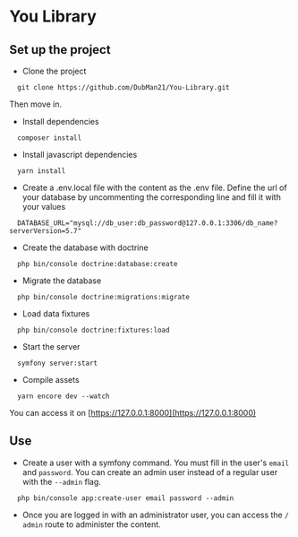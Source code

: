 # You Library

## Set up the project

* Clone the project

```
  git clone https://github.com/DubMan21/You-Library.git
```
Then move in.

* Install dependencies

```
  composer install
```

* Install javascript dependencies

```
  yarn install
```

* Create a .env.local file with the content as the .env file. Define the url of your database by uncommenting the corresponding line and fill it with your values 

```
  DATABASE_URL="mysql://db_user:db_password@127.0.0.1:3306/db_name?serverVersion=5.7"
```

* Create the database with doctrine
```
  php bin/console doctrine:database:create
```

* Migrate the database
```
  php bin/console doctrine:migrations:migrate
```

* Load data fixtures
```
  php bin/console doctrine:fixtures:load
```

* Start the server
```
  symfony server:start
```

* Compile assets

```
  yarn encore dev --watch
```

You can access it on [https://127.0.0.1:8000](https://127.0.0.1:8000)

## Use

* Create a user with a symfony command. You must fill in the user's `email` and `password`. You can create an admin user instead of a regular user with the `--admin` flag.

```
  php bin/console app:create-user email password --admin
```

* Once you are logged in with an administrator user, you can access the `/ admin` route to administer the content.